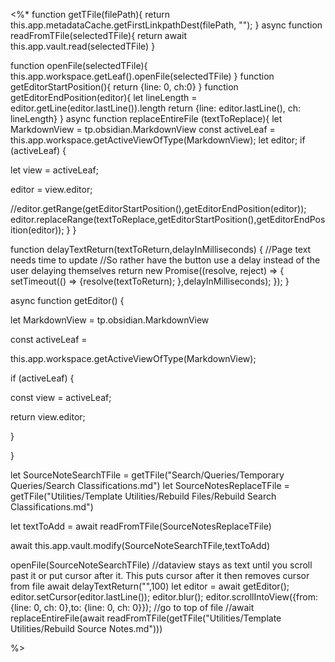 <%*
function getTFile(filePath){
return this.app.metadataCache.getFirstLinkpathDest(filePath, "");
}
async function readFromTFile(selectedTFile){
return await this.app.vault.read(selectedTFile)
}

function openFile(selectedTFile){
this.app.workspace.getLeaf().openFile(selectedTFile)
}
function getEditorStartPosition(){
return  {line: 0, ch:0}
}
function getEditorEndPosition(editor){
let lineLength = editor.getLine(editor.lastLine()).length 
return {line: editor.lastLine(), ch: lineLength}
}
async function replaceEntireFile (textToReplace){
let MarkdownView = tp.obsidian.MarkdownView
const activeLeaf =
this.app.workspace.getActiveViewOfType(MarkdownView);
let editor;
if (activeLeaf) {

let view = activeLeaf;

editor = view.editor;

//editor.getRange(getEditorStartPosition(),getEditorEndPosition(editor));
editor.replaceRange(textToReplace,getEditorStartPosition(),getEditorEndPosition(editor));
}
}

function delayTextReturn(textToReturn,delayInMilliseconds) {
//Page text needs time to update
//So rather have the button use a delay instead of the user delaying themselves
return new Promise((resolve, reject) => {
     setTimeout(() => {resolve(textToReturn);
     },delayInMilliseconds);
   });
}

async function getEditor() {

let MarkdownView = tp.obsidian.MarkdownView

const activeLeaf =

this.app.workspace.getActiveViewOfType(MarkdownView);

if (activeLeaf) {

const view = activeLeaf;

return view.editor;

}

}


let SourceNoteSearchTFile = getTFile("Search/Queries/Temporary Queries/Search Classifications.md")
let SourceNotesReplaceTFile = getTFile("Utilities/Template Utilities/Rebuild Files/Rebuild Search Classifications.md")

let textToAdd = await readFromTFile(SourceNotesReplaceTFile)

await this.app.vault.modify(SourceNoteSearchTFile,textToAdd)

openFile(SourceNoteSearchTFile)
//dataview stays as text until you scroll past it or put cursor after it. This puts cursor after it then removes cursor from file
await delayTextReturn("",100)
let editor = await getEditor();
editor.setCursor(editor.lastLine());
editor.blur();
editor.scrollIntoView({from: {line: 0, ch: 0},to: {line: 0, ch: 0}}); //go to top of file
//await replaceEntireFile(await readFromTFile(getTFile("Utilities/Template Utilities/Rebuild Source Notes.md")))

%>